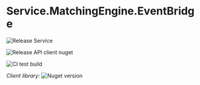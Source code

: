 # Service.MatchingEngine.EventBridge

![Release Service](https://github.com/MyJetWallet/Service.MatchingEngine.EventBridge/workflows/Release%20Service/badge.svg)

![Release API client nuget](https://github.com/MyJetWallet/Service.MatchingEngine.EventBridge/workflows/Release%20API%20client%20nuget/badge.svg)

![CI test build](https://github.com/MyJetWallet/Service.MatchingEngine.EventBridge/workflows/CI%20test%20build/badge.svg)

*Client library:* ![Nuget version](https://img.shields.io/nuget/v/MyJetWallet.Service.MatchingEngine.EventBridge.ServiceBus?label=MyJetWallet.Service.MatchingEngine.EventBridge.ServiceBus&style=social)


